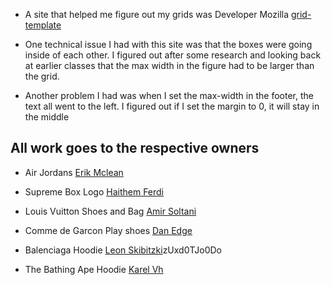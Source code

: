 

- A site that helped me figure out my grids was Developer Mozilla
[grid-template](https://developer.mozilla.org/en-US/docs/Web/CSS/grid-template-columns)

- One technical issue I had with this site was that the boxes were going inside of each other. I figured out after some research and looking back at earlier classes that the max width in the figure had to be larger than the grid.

- Another problem I had was when I set the max-width in the footer, the text all went to the left. I figured out if I set the margin to 0, it will stay in the middle
## All work goes to the respective owners
- Air Jordans [Erik Mclean](https://unsplash.com/photos/-iJgjj33eEk)

- Supreme Box Logo [Haithem Ferdi](https://unsplash.com/photos/DPGYUVxD1-4)

- Louis Vuitton Shoes and Bag [Amir Soltani](https://unsplash.com/photos/im4ewz-fytc)

- Comme de Garcon Play shoes [Dan Edge](https://unsplash.com/photos/BeZGTKfVEOs)

- Balenciaga Hoodie [Leon Skibitzki](https://unsplash.com/photos/)zUxd0TJo0Do

- The Bathing Ape Hoodie [Karel Vh](https://unsplash.com/photos/YGRr0XMFk1I)